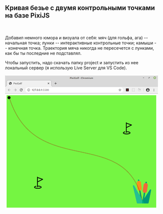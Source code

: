 ## Кривая безье с двумя контрольными точками на базе PixiJS
\
\
Добавил немного юмора и визуала от себя: мяч (для гольфа, ага) -- начальная точка; лунки -- интерактивные контрольные точки; камыши -- конечная точка. Траектория мяча никогда не пересечется с лунками, как бы ты последние не подставлял.

Чтобы запустить, надо скачать папку project и запустить из нее локальный сервер (я использую Live Server для VS Code).
\
\
![pic](01.png)
